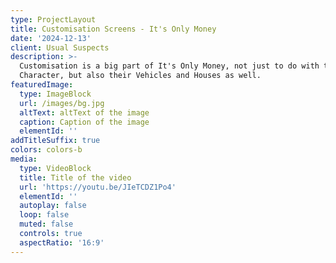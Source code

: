 ```yaml
---
type: ProjectLayout
title: Customisation Screens - It's Only Money
date: '2024-12-13'
client: Usual Suspects
description: >-
  Customisation is a big part of It's Only Money, not just to do with the
  Character, but also their Vehicles and Houses as well.
featuredImage:
  type: ImageBlock
  url: /images/bg.jpg
  altText: altText of the image
  caption: Caption of the image
  elementId: ''
addTitleSuffix: true
colors: colors-b
media:
  type: VideoBlock
  title: Title of the video
  url: 'https://youtu.be/JIeTCDZ1Po4'
  elementId: ''
  autoplay: false
  loop: false
  muted: false
  controls: true
  aspectRatio: '16:9'
---
```

